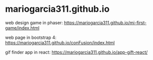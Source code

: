 # mariogarcia311.github.io
web design 
game in phaser:
https://mariogarcia311.github.io/mi-first-game/index.html

web page in bootstrap 4:
https://mariogarcia311.github.io/conFusion/index.html

gif finder app in react:
https://mariogarcia311.github.io/app-gift-react/


